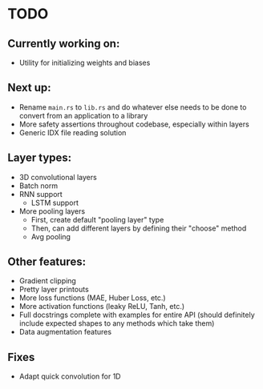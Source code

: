 # TODO

## Currently working on:

-   Utility for initializing weights and biases

## Next up:

-   Rename `main.rs` to `lib.rs` and do whatever else needs to be done to convert from
    an application to a library
-   More safety assertions throughout codebase, especially within layers
-   Generic IDX file reading solution

## Layer types:

-   3D convolutional layers
-   Batch norm
-   RNN support
    -   LSTM support
-   More pooling layers
    -   First, create default "pooling layer" type
    -   Then, can add different layers by defining their "choose" method
    -   Avg pooling

## Other features:

-   Gradient clipping
-   Pretty layer printouts
-   More loss functions (MAE, Huber Loss, etc.)
-   More activation functions (leaky ReLU, Tanh, etc.)
-   Full docstrings complete with examples for entire API (should definitely include expected shapes to any methods which take them)
-   Data augmentation features

## Fixes

-   Adapt quick convolution for 1D
